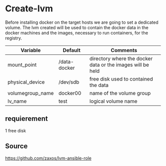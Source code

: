 Create-lvm
===========

Before installing docker on the target hosts we are going to set a dedicated volume. The lvm created will be used to contain the docker data in the docker machines and the images, necessary to run containers, for the registry.

|  Variable | Default  |  Comments |  
|----------------------|----------------|-----------------------------------------------------------------|
| mount_point  |  /data-docker |   directory where the docker data or the images will be held  |
| physical_device | /dev/sdb |  free disk used to contained the data   |
|volumegroup_name| docker00 | name of the volume group|
|lv_name| test | logical volume name|

 
requierement
------------

1 free disk 


Source
-------
https://github.com/zaxos/lvm-ansible-role

